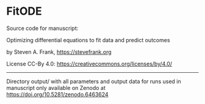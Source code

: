 # FitODE
Source code for manuscript:

Optimizing differential equations to fit data and predict outcomes

by Steven A. Frank, https://stevefrank.org

License CC-By 4.0: https://creativecommons.org/licenses/by/4.0/

---

Directory output/ with all parameters and output data for runs used in manuscript only available on Zenodo at https://doi.org/10.5281/zenodo.6463624